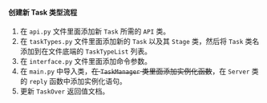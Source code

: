 #### 创建新 Task 类型流程

1. 在 `api.py` 文件里面添加新 `Task` 所需的 `API` 类。
2. 在 `taskTypes.py` 文件里面添加新的 `Task` 以及其 `Stage` 类，然后将 `Task` 类名添加到在文件底端的 `TaskTypeList` 列表。
3. 在 `interface.py` 文件里面添加命令参数。
4. 在 `main.py` 中导入类，~~在 `TaskManager` 类里面添加实例化函数~~，在 `Server` 类的 `reply` 函数中添加实例化语句。
5. 更新 `TaskOver` 返回值文档。